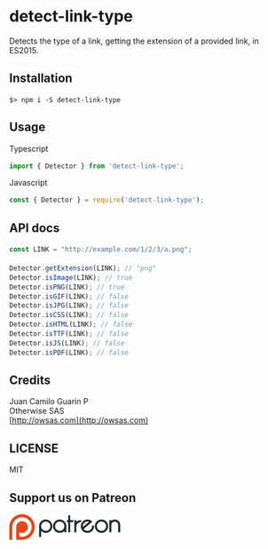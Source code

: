 # detect-link-type

Detects the type of a link, getting the extension of a provided link, in ES2015.

## Installation
```
$> npm i -S detect-link-type
```

## Usage
Typescript
```ts
import { Detector } from 'detect-link-type';
```
Javascript
```js
const { Detector } = require('detect-link-type');
```

## API docs

```js
const LINK = "http://example.com/1/2/3/a.png";

Detector.getExtension(LINK); // "png"
Detector.isImage(LINK); // true
Detector.isPNG(LINK); // true
Detector.isGIF(LINK); // false
Detector.isJPG(LINK); // false
Detector.isCSS(LINK); // false
Detector.isHTML(LINK); // false
Detector.isTTF(LINK); // false
Detector.isJS(LINK); // false
Detector.isPDF(LINK); // false
```

## Credits
Juan Camilo Guarin P  
Otherwise SAS  
[http://owsas.com](http://owsas.com)

## LICENSE
MIT

## Support us on Patreon
[![patreon](./repo/patreon.png)](https://patreon.com/owsas)
